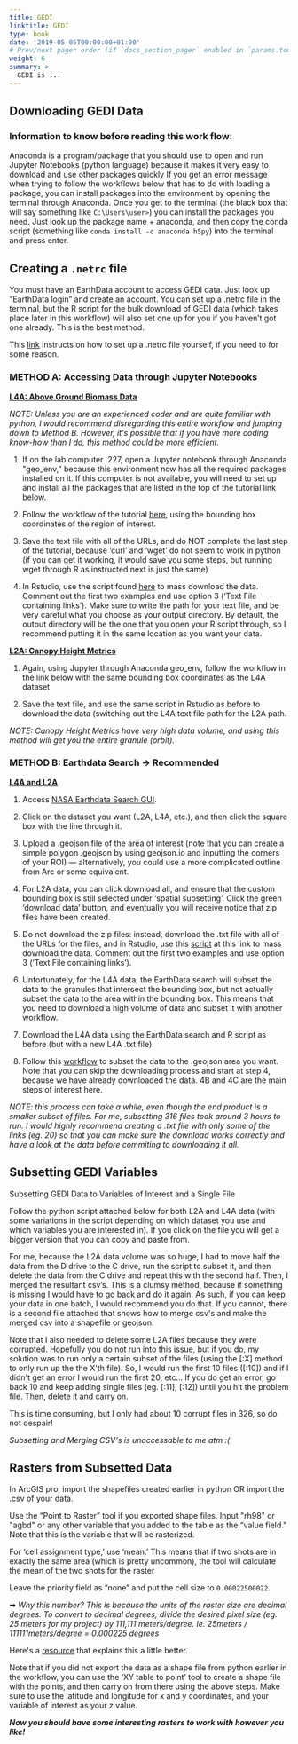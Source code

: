```yaml
---
title: GEDI
linktitle: GEDI
type: book
date: '2019-05-05T00:00:00+01:00'
# Prev/next pager order (if `docs_section_pager` enabled in `params.toml`)
weight: 6
summary: >
  GEDI is ...
---
```

## Downloading GEDI Data
### Information to know before reading this work flow: 
Anaconda is a program/package that you should use to open and run Jupyter Notebooks (python language) because it makes it very easy to download and use other packages quickly
If you get an error message when trying to follow the workflows below that has to do with loading a package, you can install packages into the environment by opening the terminal through Anaconda. Once you get to the terminal (the black box that will say something like `C:\Users\user>`) you can install the packages you need. Just look up the package name + anaconda, and then copy the conda script (something like `conda install -c anaconda h5py`) into the terminal and press enter. 

## Creating a `.netrc` file

You must have an EarthData account to access GEDI data. Just look up “EarthData login” and create an account. You can set up a .netrc file in the terminal, but the R script for the bulk download of GEDI data (which takes place later in this workflow) will also set one up for you if you haven’t got one already. This is the best method. 

This <ins>[link](https://git.earthdata.nasa.gov/projects/LPDUR/repos/daac_data_download_r/browse)</ins> instructs on how to set up a .netrc file yourself, if you need to for some reason. 

### METHOD A: Accessing Data through Jupyter Notebooks

**<ins>L4A: Above Ground Biomass Data</ins>**

_*NOTE:* Unless you are an experienced coder and are quite familiar with python, I would recommend disregarding this entire workflow and jumping down to Method B. However, it's possible that if you have more coding know-how than I do, this method could be more efficient._

1. If on the lab computer .227, open a Jupyter notebook through Anaconda "geo_env," because this environment now has all the required packages installed on it. If this computer is not available, you will need to set up and install all the packages that are listed in the top of the tutorial link below. 

2. Follow the workflow of the tutorial <ins>[here](https://github.com/ornldaac/gedi_tutorials/blob/main/1_gedi_l4a_search_download.ipynb)</ins>, using the bounding box coordinates of the region of interest.

3. Save the text file with all of the URLs, and do NOT complete the last step of the tutorial, because ‘curl’ and ‘wget’ do not seem to work in python  (if you can get it working, it would save you some steps, but running wget through R as instructed next is just the same)

4. In Rstudio, use the script found <ins>[here](https://git.earthdata.nasa.gov/projects/LPDUR/repos/daac_data_download_r/browse/DAACDataDownload.R
)</ins> to mass download the data. Comment out the first two examples and use option 3 (‘Text File containing links’). Make sure to write the path for your text file, and be very careful what you choose as your output directory. By default, the output directory will be the one that you open your R script through, so I recommend putting it in the same location as you want your data. 

**<ins>L2A: Canopy Height Metrics</ins>**

1. Again, using Jupyter through Anaconda geo_env, follow the workflow in the link below with the same bounding box coordinates as the L4A dataset

2. Save the text file, and use the same script in Rstudio as before to download the data (switching out the L4A text file path for the L2A path. 

_NOTE: Canopy Height Metrics have very high data volume, and using this method will get you the entire granule (orbit)._

### METHOD B: Earthdata Search → Recommended

**<ins>L4A and L2A</ins>**

1. Access <ins>[NASA Earthdata Search GUI](https://search.earthdata.nasa.gov/search?q=gedi)</ins>. 

2. Click on the dataset you want (L2A, L4A, etc.), and then click the square box with the line through it. 

3. Upload a .geojson file of the area of interest (note that you can create a simple polygon .geojson by using geojson.io and inputting the corners of your ROI) — alternatively, you could use a more complicated outline from Arc or some equivalent. 

4. For L2A data, you can click download all, and ensure that the custom bounding box is still selected under ‘spatial subsetting’. Click the green ‘download data’ button, and eventually you will receive notice that zip files have been created. 

5. Do not download the zip files: instead, download the .txt file with all of the URLs for the files, and in Rstudio, use this [script](https://git.earthdata.nasa.gov/projects/LPDUR/repos/daac_data_download_r/browse/DAACDataDownload.R) at this link to mass download the data. Comment out the first two examples and use option 3 (‘Text File containing links’).

6. Unfortunately, for the L4A data, the EarthData search will subset the data to the granules that intersect the bounding box, but not actually subset the data to the area within the bounding box. This means that you need to download a high volume of data and subset it with another workflow.

7. Download the L4A data using the EarthData search and R script as before (but with a new L4A .txt file).

8. Follow this [workflow](https://github.com/ornldaac/gedi_tutorials/blob/main/2_gedi_l4a_subsets.ipynb) to subset the data to the .geojson area you want. Note that you can skip the downloading process and start at step 4, because we have already downloaded the data. 4B and 4C are the main steps of interest here.

_*NOTE:* this process can take a while, even though the end product is a smaller subset of files. For me, subsetting 316 files took around 3 hours to run. I would highly recommend creating a .txt file with only some of the links (eg. 20) so that you can make sure the download works correctly and have a look at the data before commiting to downloading it all._

## Subsetting GEDI Variables
Subsetting GEDI Data to Variables of Interest and a Single File

Follow the python script attached below for both L2A and L4A data (with some variations in the script depending on which dataset you use and which variables you are interested in). If you click on the file you will get a bigger version that you can copy and paste from.

For me, because the L2A data volume was so huge, I had to move half the data from the D drive to the C drive, run the script to subset it, and then delete the data from the C drive and repeat this with the second half. Then, I merged the resultant csv’s. This is a clumsy method, because if something is missing I would have to go back and do it again. As such, if you can keep your data in one batch, I would recommend you do that. If you cannot, there is a second file attached that shows how to merge csv's and make the merged csv into a shapefile or geojson. 

Note that I also needed to delete some L2A files because they were corrupted. Hopefully you do not run into this issue, but if you do, my solution was to run only a certain subset of the files (using the [:X] method to only run up the the X'th file). So, I would run the first 10 files ([:10]) and if I didn't get an error I would run the first 20, etc... If you do get an error, go back 10 and keep adding single files (eg. [:11], [:12]) until you hit the problem file. Then, delete it and carry on. 

This is time consuming, but I only had about 10 corrupt files in 326, so do not despair!

_Subsetting and Merging CSV's is unaccessable to me atm :(_

## Rasters from Subsetted Data

In ArcGIS pro, import the shapefiles created earlier in python OR import the .csv of your data. 

Use the “Point to Raster” tool if you exported shape files. Input "rh98" or "agbd" or any other variable that you added to the table as the “value field." Note that this is the variable that will be rasterized. 

For ‘cell assignment type,’ use ‘mean.’ This means that if two shots are in exactly the same area (which is pretty uncommon), the tool will calculate the mean of the two shots for the raster 

Leave the priority field as “none” and put the cell size to `0.00022500022`. 

➡ _Why this number? This is because the units of the raster size are decimal degrees. To convert to decimal degrees, divide the desired pixel size (eg. 25 meters for my project) by 111,111 meters/degree. Ie. 25meters / 111111meters/degree = 0.000225 degrees_

Here's a <ins>[resource](https://gis.stackexchange.com/questions/295190/setting-cell-size-on-polygon-to-raster-tool-in-arcgis)</ins> that explains this a little better.

Note that if you did not export the data as a shape file from python earlier in the workflow, you can use the ‘XY table to point’ tool to create a shape file with the points, and then carry on from there using the above steps. Make sure to use the latitude and longitude for x and y coordinates, and your variable of interest as your z value. 

***Now you should have some interesting rasters to work with however you like!***
